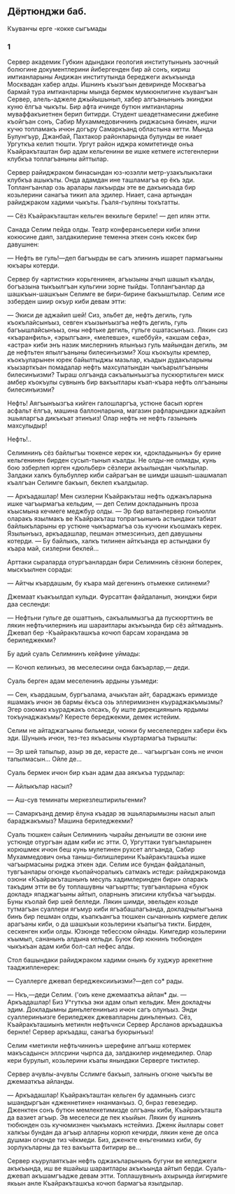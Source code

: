 ## Дёртюнджи баб.
Къуванчы ерге -кокке сыгъмады

### 1

Сервер академик Губкин адындаки геология институтынынъ заочный болюгине документлерини йибергенден бир ай сонъ, кириш имтианларыны Андижан институтында береджеги акъкъында Москвадан хабер алды.
Ишнинъ къызгъын девиринде Москвагъа бармай тура имтианларны мында бермек мумкюнлигине къувангъан Сервер, алель-аджеле джыйышынып, хабер алгъанынынъ экинджи куню ёлгъа чыкъты.
Бир афта ичинде бутюн имтианларны муваффакъиетнен берип битирди.
Студент шеадетнамесини джебине къойгъан сонъ, Сабир Мухаммедовичнинъ риджасына бинаен, ишчи кучю топламакъ ичюн догъру Самаркъанд областына кетти.
Мында Булунгъур, Джанбай, Пахтакор районларында булунды ве ниает Ургуткъа келип тюшти.
Ургут район иджра комитетинде онъа Къайракъташтан бир адам кельгенини ве ишке кетмеге истегенлерни клубкъа топлагъаныны айттылар.

Сервер райиджраком бинасындан юз-юзэлли метр-узакълыкътаки клубкъа ашыкъты.
Онда адамдан ине ташламагъа ер ёкъ эди.
Топлангъанлар озь аралары лакъырды эте ве дакъикъада бир козьлерини санагъа тикип ала эдилер.
Ниает, сана артындан райиджраком хадими чыкъты.
Гъаля-гъуляны токътатты.

— Сёз Къайракъташтан кельген векильге бериле!
— деп илян этти.

Санада Селим пейда олды.
Театр конферансьелери киби элини кокюсине даяп, залдакилерине теменна эткен сонъ юксек бир давушнен:

— Нефть ве гуль!—деп багъырды ве сагъ элининъ ишарет пармагьыны юкъары котерди.

Сервер бу «артистни» корьгенинен, агъызыны ачып шашып къалды, богъазына тыкъылгъан кульгини зорне тыйды.
Топлангъанлар да шашкъын-шашкъын Селимге ве бири-бирине бакъыштылар.
Селим исе эзберден шиир окъур киби девам этти:

— Экиси де аджайип шей!
Сиз, эльбет де, нефть дегиль, гуль къокълайсынъыз, севген къызынъызгъа нефть дегиль, гуль багъышлайсынъыз, оны нефтьке дегиль, гульге ошатасынъыз.
Лякин сиз «къаранфиль», «эрылгъан», «мелевше», «шеббуй», «акшам сефа», «астра» киби энъ назик мислернинъ ялынъыз гуль майындан дегиль, эм де нефтьтен япылгъаныны билесинъизми?
Хош къокъулы кремлер, къокъуларынен юрек байылтыджы мазьлар, къадын дудакъларыны къызарткъан помадалар нефть махсулатындан чыкъарылгъаныны билесинъизми?
Тыраш олгъанда сакъалынъызгъа пускюртильген миск амбер къокъулы сувнынъ бир вакъытлары къап-къара нефть олгъаныны билесинъизми?

Нефть!
Аягъынъызгъа кийген галошларгъа, устюне басып юрген асфальт ёлгъа, машина баллонларына, магазин рафларындаки аджайип эшьяларгъа дикъкъат этинъиз!
Олар нефть не нефть газынынъ махсулыдыр!

Нефть!..

Селимнинъ сёз байлыгъы тюкенсе керек ки, «докладынынъ» бу ерине кельгенинен бирден сусып-тынып къалды.
Не олды-не олмады, кунь бою эзберлеп юрген «дюльбер» сёзлери акъылындан чыкътылар.
Залдаки халкъ бульбуллер киби сайрагъан ве шимди шашып-шашмалап къалгъан Селимге бакъып, беклеп къалдылар.

— Аркъадашлар!
Мен сизлерни Къайракъташ нефть оджакъларына ишке чагъырмагъа кельдим,
— деп Селим докладынынъ проза къысмына кечмеге меджбур олды.
— Эр бир ватанпервер гонъюлли оларакъ язылмакъ ве Къайракъташ топрагъынынъ астындаки табиат байлыкъларыны ер устюне чыкъармагъа озь кучюни къошмакъ керек.
Язылынъыз, аркъадашлар, пешман этмезсинъиз, деп давушыны котерди.
— Бу байлыкъ, халкъ тилинен айткъанда ер астындаки бу къара май, сизлерни беклей...

Арттаки сыраларда отургъанлардан бири Селимнинъ сёзюни болерек, мыскъылнен сорады:

— Айтчы къардашым, бу къара май дегенинъ отьмекке силинеми?

Джемаат къакъылдап кульди.
Фурсаттан файдаланып, экинджи бири даа сесленди:

— Нефтьни гульге де ошаттынъ, сакъалымызгъа да пускюрттинъ ве лякин нефтьчилернинъ иш шараитлары акъкъында бир сёз айтмадынъ.
Джевап бер -Къайракъташкъа кочюп барсам хорандама эв бериледжекми?

Бу адий суаль Селимнинъ кейфине уймады:

— Кочюп келинъиз, эв меселесини онда бакъарлар,— деди.

Суаль берген адам меселенинъ ардыны узьмеди:

— Сен, къардашым, бургъалама, ачыкътан айт, бараджакъ еримизде яшамакъ ичюн эв бармы ёкъса озь эллеримизнен къураджакъмызмы?
Эгер озюмиз къураджакъ олсакъ, бу иште дирекциянынъ ярдымы токъунаджакъмы?
Кересте береджекми, демек истейим.

Селим не айтаджагъыны бильмеди, чюнки бу меселелерден хабери ёкъ эди.
Шунынъ ичюн, тез-тез якъасыны къуртармагъа тырышты:

— Эр шей тапылыр, азыр эв де, керасте де...
чагъыргъан сонъ не ичюн тапылмасын...
Ойле де...

Суаль бермек ичюн бир къан адам даа аякъкъа турдылар:

— Айлыкълар насыл?

— Аш-сув теминаты меркезлештирильгенми?

— Самаркъанд демир ёлуна къадар эв эшьяларымызны насыл алып бараджакъмыз?
Машина бериледжекми?

Суаль тюшкен сайын Селимнинъ чырайы денъишти ве озюни ине устюнде отургъан адам киби ис этти.
О, Ургуттаки тувгъанларынен корюшмек ичюн беш кунь мулетинен рухсет алгъанда, Сабир Мухаммедович онъа таныш-билишлерини Къайракъташкъа ишке чагъырмасыны риджа эткен эди.
Селим исе бундан файдаланып, тувгъанлары огюнде къопайчоралыкъ сатмакъ истеди: райиджракомда озюни «Къайракъташнынъ месуль хадимлеринден бири» оларакъ такъдим этти ве бу топлашувны чагъыртты; тувгъанларына «буюк доклад» япаджагъыны айтып, оларнынъ эписини клубкъа чагъырды.
Буны къолай бир шей белледи.
Лякин шимди, эвельден козьде тутмагъан суаллери ягъмур киби ягъабашлагъанда, докладчылыгъына бинъ бир пешман олды, къапкъангъа тюшкен сычаннынъ кирмеге делик арагъаны киби, о да шашкъыи козьлерини къапыгъа тикти.
Бирден, сескенген киби олды.
Юзюнде тебессюм ойнады.
Кимгедир козьлерини къымып, сананынъ алдына кельди.
Буюк бир юкнинъ тюбюнден чыкъкъан адам киби бол-сал нефес алды.

Стол башындаки райиджраком хадими онынъ бу худжур арекетнне тааджипленерек:

— Суаллерге джевап береджексииъизми?—деп со* рады.

— Нкъ,—деди Селим.
('оиъ кене джемааткъа айлан* ды.
— Аркъадашлар!
Биз У^гуткъа эки адам олып кельдик.
Мен докладчы эдим.
Докладымны динълегенинъиз ичюн сагъ олунъыз.
Энди суаллеринъизге бериледжек джевапларны динъленъиз.
Сёз, Къайракъташиынъ метинлн нефтьчнси Сервер Арсланов аркъадашкъа бернле!
Сервер аркъадаш, санагъа буюрынъыз!

Селим «метинли нефтьчининъ» шерефине алгъыш котермек макъсадынсн эллсрини чырпса да, залдакилер индемедилер.
Олар кери бурулып, козьлерини къапы янындаки Серверге тиктилер.

Сервер ачувлы-ачувлы Сслимге бакъып, залнынъ огюне чыкъты ве джемааткъа айланды.

— Аркъадашлар!
Къайракъташтан кельген бу адамнынъ сизгс ышандыргъан «дженнетине» ннанманъыз.
О, бнраз гевезедир.
Дженктен сонъ бутюн мемлекетимизде олгъаны киби, Къайракъташта да вазиет агъыр.
Эв меселеси де пек къыйын.
Лякин бу ишнинъ тюбюнден озь кучюмизнен чыкъмакъ нстеймиз.
Дженк йыллары совет халкъы бундан да агъыр алларны корюп кечирди, лякин кене де олса душман огюнде тиз чёкмеди.
Биз, дженкте енъгенимиз киби, бу зорлукъларны да тез вакъытта битирир ве...

Сервер къурулаяткъан нефть оджакъларынынъ бугуни ве келеджеги акъкъында, иш ве яшайыш шараитлары акъкъында айтып берди.
Суаль-джевап акъшамгъадже девам этти.
Топлашувнынъ ахырында йигирмиге якьын анле Къайракъташкъа кочюп бармагъа язылдылар.

